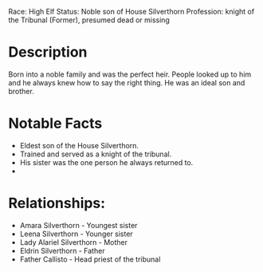 Race: High Elf
Status: Noble son of House Silverthorn
Profession: knight of the Tribunal (Former), presumed dead or missing
# Description
Born into a noble family and was the perfect heir. People looked up to him and he always knew how to say the right thing. He was an ideal son and brother.

# Notable Facts
- Eldest son of the House Silverthorn.
- Trained and served as a knight of the tribunal.
- His sister was the one person he always returned to.
- 

# Relationships:

- Amara Silverthorn - Youngest sister
- Leena Silverthorn - Younger sister
- Lady Alariel Silverthorn - Mother
- Eldrin Silverthorn - Father
- Father Callisto - Head priest of the tribunal
